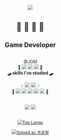 <div align="center">
<img src="https://capsule-render.vercel.app/api?type=waving&color=0:CCCCCC,100:8900FF&height=150&section=header&text=gugyeoj1n&fontSize=30&fontColor=F3F3F3" />
<h1>🐢 🐳 🦭 🦦</h1>
 <h2>Game Developer</h2><br>@JGM<br>🔫 <img src="https://img.shields.io/badge/Unity-000000?style=flat-square&logo=Unity&logoColor=Gray"/> <img src="https://img.shields.io/badge/C++-00599C?style=flat-square&logo=C%2B%2B&logoColor=white"/> <img src="https://img.shields.io/badge/C%23-239120A?style=flat-square&logo=Csharp&logoColor=white"/> 🔫</h2><br>
<strong>🛹 skills I've studied 🛹</strong>
<br><br>
💡 <img src="https://img.shields.io/badge/Python-3776AB?style=flat-square&logo=Python&logoColor=white"/> <img src="https://img.shields.io/badge/C++-00599C?style=flat-square&logo=C%2B%2B&logoColor=white"/> 💡<br>
🎨 <img src="https://img.shields.io/badge/JavaScript-F7DF1E?style=flat-square&logo=JavaScript&logoColor=white"/> <img src="https://img.shields.io/badge/React-61DAFB?style=flat-square&logo=React&logoColor=white"/> <img src="https://img.shields.io/badge/Node.js-339933?style=flat-square&logo=Node.js&logoColor=white"/> <img src="https://img.shields.io/badge/Express-000000?style=flat-square&logo=Express&logoColor=white"/> <img src="https://img.shields.io/badge/MongoDB-47A248?style=flat-square&logo=MongoDB&logoColor=white"/> 🎨<br>
<br><br>
 <a href="https://velog.io/@gugyeoj1n"><img src="https://img.shields.io/badge/Velog-20C997?style=flat-square&logo=Velog&logoColor=white"/></a> 
 <a href="https://www.instagram.com/gugyeoj1n/"><img src="https://img.shields.io/badge/Instagram-E4405F?style=flat-square&logo=Instagram&logoColor=white"/></a><br>
<br>
 
[![Top Langs](https://github-readme-stats-five-chi-94.vercel.app/api/top-langs/?username=gugyeoj1n&layout=compact&theme=nord&hide_progress=true)](https://github.com/anuraghazra/github-readme-stats)

[![Solved.ac
프로필](http://mazassumnida.wtf/api/mini/generate_badge?boj=zriring)](https://solved.ac/zriring)

</div>
